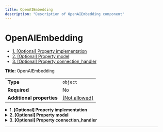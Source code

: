 ```yaml
---
title: OpenAIEmbedding
description: "Description of OpenAIEmbedding component"
---
```

# OpenAIEmbedding

- [1. [Optional] Property implementation](#implementation)
- [2. [Optional] Property model](#model)
- [3. [Optional] Property connection_handler](#connection_handler)

**Title:** OpenAIEmbedding

|                           |                                                         |
| ------------------------- | ------------------------------------------------------- |
| **Type**                  | `object`                                                |
| **Required**              | No                                                      |
| **Additional properties** | [[Not allowed]](# "Additional Properties not allowed.") |

<details>
<summary>
<strong> <a name="implementation"></a>1. [Optional] Property implementation</strong>  

</summary>
<blockquote>

|              |         |
| ------------ | ------- |
| **Type**     | `const` |
| **Required** | No      |

Specific value: `"OpenAIEmbedding"`

</blockquote>
</details>

<details>
<summary>
<strong> <a name="model"></a>2. [Optional] Property model</strong>  

</summary>
<blockquote>

**Title:** Model

|              |                            |
| ------------ | -------------------------- |
| **Type**     | `string`                   |
| **Required** | No                         |
| **Default**  | `"text-embedding-ada-002"` |

**Description:** The name of the model to use.

</blockquote>
</details>

<details>
<summary>
<strong> <a name="connection_handler"></a>3. [Optional] Property connection_handler</strong>  

</summary>
<blockquote>

|              |                                                 |
| ------------ | ----------------------------------------------- |
| **Type**     | [`Reference[OpenAIConnectionHandler]`](/docs/components/openaiconnectionhandler/overview)            |
| **Required** | No                                              |
| **Default**  | `{"implementation": "OpenAIConnectionHandler"}` |

</blockquote>
</details>

----------------------------------------------------------------------------------------------------------------------------
